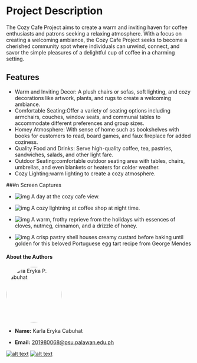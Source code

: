 # Project Description

The Cozy Cafe Project aims to create a warm and inviting haven for coffee enthusiasts and patrons seeking a relaxing atmosphere. 
With a focus on creating a welcoming ambiance, the Cozy Cafe Project seeks to become a cherished community spot where individuals 
can unwind, connect, and savor the simple pleasures of a delightful cup of coffee in a charming setting.

## Features   
- Warm and Inviting Decor: A plush chairs or sofas, soft lighting, and cozy decorations like artwork, plants, and rugs to create a welcoming ambiance.
- Comfortable Seating:Offer a variety of seating options including armchairs, couches, window seats, and communal tables to accommodate different preferences and group sizes.
- Homey Atmosphere: With sense of home such as bookshelves with books for customers to read, board games, and faux fireplace for added coziness.
- Quality Food and Drinks: Serve high-quality coffee, tea, pastries, sandwiches, salads, and other light fare.
- Outdoor Seating:comfortable outdoor seating area with tables, chairs, umbrellas, and even blankets or heaters for colder weather.
- Cozy Lighting:warm lighting to create a cozy atmosphere. 

###n Screen Captures
- ![img](https://i.pinimg.com/564x/05/b9/04/05b904ab193c53e9e001703ac0e8e423.jpg)
A day at the cozy cafe view.

- ![img](https://i.pinimg.com/564x/5e/02/70/5e02708094410933dd5998d8e1310abe.jpg)
A cozy lightning at coffee shop at night time.

- ![img](https://i.pinimg.com/564x/21/ea/a1/21eaa1b9c6573c3147d4f721cab61a2c.jpg)
A warm, frothy reprieve from the holidays with essences of cloves, nutmeg, cinnamon, and a drizzle of honey.

- ![img](https://i.pinimg.com/564x/a7/35/16/a73516175071afb3b0ef7627af7d6f6d.jpg)
A crisp pastry shell houses creamy custard before baking until golden for this beloved Portuguese egg tart recipe from George Mendes
  
#### About the Authors

<img src="https://avatars.githubusercontent.com/u/132076876?v=4" alt="Karla Eryka P. Cabuhat" width="150" style="border-radius: 50%">

- **Name:**  Karla Eryka Cabuhat

- **Email:** 201980068@psu.palawan.edu.ph

[![alt text][1.1]][1]
[![alt text][2.1]][2]

[1.1]:https://github.com/gauravghongde/social-icons/blob/master/PNG/Color/Facebook.png?raw=true
[2.1]: https://github.com/gauravghongde/social-icons/blob/master/PNG/Color/Github.png?raw=true
[1]: https://www.facebook.com/angelkarla.cabuhat
[2]: https://github.com/karlacabuhat

